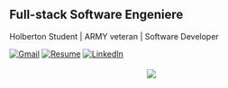 ## Full-stack Software Engeniere

Holberton Student | ARMY veteran | Software Developer

<!-- Contact Me Section -->
[![Gmail](https://img.shields.io/badge/Gmail-D14836?style=for-the-badge&logo=gmail&logoColor=white)](mailto:yahdiielo@gmail.com)
[![Resume](https://img.shields.io/badge/RESUME-important?style=for-the-badge)](./Lizbeth-Garcia.pdf)
[![LinkedIn](https://img.shields.io/badge/linkedin-%230077B5.svg?style=for-the-badge&logo=linkedin&logoColor=white)](https://www.linkedin.com/in/yahdiel-saldana-112446265/)

<h4 align="center">
<div>
<img src="https://media.giphy.com/media/l49JMVDvP8D38LHwI/giphy.gif"/>
</div>
</h4>
